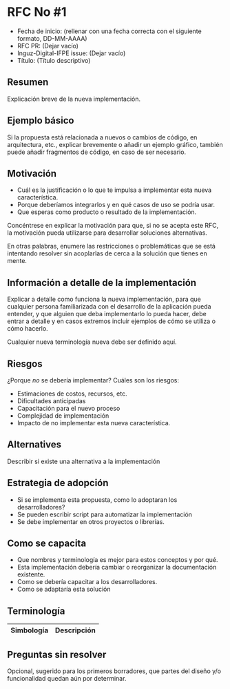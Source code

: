 # RFC No #1

- Fecha de inicio: (rellenar con una fecha correcta con el siguiente formato, DD-MM-AAAA)
- RFC PR: (Dejar vacío)
- Inguz-Digital-IFPE issue: (Dejar vacío)
- Título: (Título descriptivo)

## Resumen

Explicación breve de la nueva implementación.

## Ejemplo básico

Si la propuesta está relacionada a nuevos o cambios de código, en arquitectura, etc., explicar brevemente o añadir un ejemplo gráfico, también puede añadir fragmentos de código, en caso de ser necesario.

## Motivación

- Cuál es la justificación o lo que te impulsa a implementar esta nueva característica. 
- Porque deberíamos integrarlos y en qué casos de uso se podría usar.
- Que esperas como producto o resultado de la implementación.

Concéntrese en explicar la motivación para que, si no se acepta este RFC, la motivación pueda utilizarse para desarrollar soluciones alternativas.

En otras palabras, enumere las restricciones o problemáticas que se está intentando resolver sin acoplarlas de cerca a la solución que tienes en mente.

## Información a detalle de la implementación

Explicar a detalle como funciona la nueva implementación, para que cualquier persona familiarizada con el desarrollo de la aplicación pueda entender, y que alguien que deba implementarlo lo pueda hacer, debe entrar a detalle y en casos extremos incluir ejemplos de cómo se utiliza o cómo hacerlo.

Cualquier nueva terminología nueva debe ser definido aquí.

## Riesgos

¿Porque *no* se debería implementar? Cuáles son los riesgos:

- Estimaciones de costos, recursos, etc.
- Dificultades anticipadas
- Capacitación para el nuevo proceso
- Complejidad de implementación
- Impacto de no implementar esta nueva característica.

## Alternatives

Describir si existe una alternativa a la implementación

## Estrategia de adopción

- Si se implementa esta propuesta, como lo adoptaran los desarrolladores?
- Se pueden escribir script para automatizar la implementación
- Se debe implementar en otros proyectos o librerías.

## Como se capacita

- Que nombres y terminología es mejor para estos conceptos y por qué.
- Esta implementación debería cambiar o reorganizar la documentación existente.
- Como se debería capacitar a los desarrolladores.
- Como se adaptaría esta solución

## Terminología

| Simbología | Descripción |
| --- | --- |

## Preguntas sin resolver

Opcional, sugerido para los primeros borradores, que partes del diseño y/o funcionalidad quedan aún por determinar.
